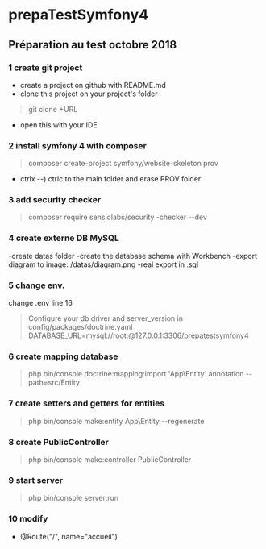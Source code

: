 # prepaTestSymfony4
## Préparation au test octobre 2018
### 1 create git project
- create a project on github with README.md
- clone this project on your project's folder 
> git clone +URL
- open this with your IDE
### 2 install symfony 4 with composer
> composer create-project symfony/website-skeleton prov
- ctrlx --) ctrlc to the main folder and erase PROV folder
### 3 add security checker
>composer require sensiolabs/security -checker --dev
### 4 create externe DB MySQL
-create datas folder 
-create the database schema with Workbench
-export diagram to image: /datas/diagram.png
-real export in .sql
### 5 change env.
change .env line 16
>Configure your db driver and server_version in config/packages/doctrine.yaml
 DATABASE_URL=mysql://root:@127.0.0.1:3306/prepatestsymfony4
### 6 create mapping database
> php bin/console doctrine:mapping:import 'App\Entity' annotation --path=src/Entity
### 7 create setters and getters for entities
> php bin/console make:entity App\Entity --regenerate
### 8 create PublicController
> php bin/console make:controller PublicController
### 9 start server
> php bin/console server:run
### 10 modify
* @Route("/", name="accueil")
